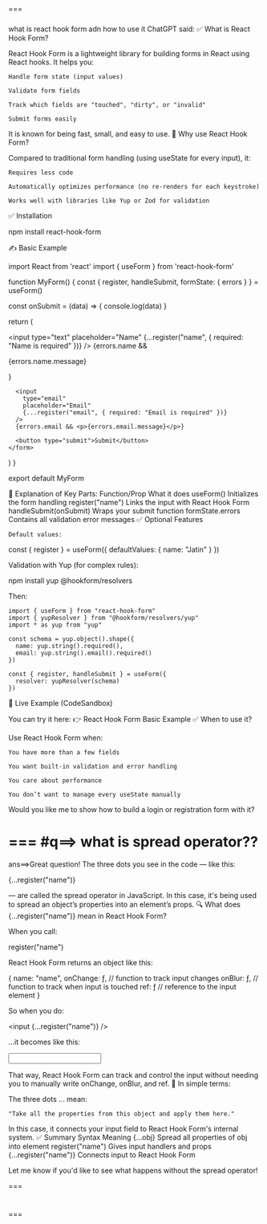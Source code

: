 ###
===
###
what is react hook form adn how to use it 
ChatGPT said:
✅ What is React Hook Form?

React Hook Form is a lightweight library for building forms in React using React hooks. It helps you:

    Handle form state (input values)

    Validate form fields

    Track which fields are "touched", "dirty", or "invalid"

    Submit forms easily

It is known for being fast, small, and easy to use.
🧠 Why use React Hook Form?

Compared to traditional form handling (using useState for every input), it:

    Requires less code

    Automatically optimizes performance (no re-renders for each keystroke)

    Works well with libraries like Yup or Zod for validation

✅ Installation

npm install react-hook-form

✍️ Basic Example

import React from 'react'
import { useForm } from 'react-hook-form'

function MyForm() {
  const { register, handleSubmit, formState: { errors } } = useForm()

  const onSubmit = (data) => {
    console.log(data)
  }

  return (
    <form onSubmit={handleSubmit(onSubmit)}>
      <input
        type="text"
        placeholder="Name"
        {...register("name", { required: "Name is required" })}
      />
      {errors.name && <p>{errors.name.message}</p>}

      <input
        type="email"
        placeholder="Email"
        {...register("email", { required: "Email is required" })}
      />
      {errors.email && <p>{errors.email.message}</p>}

      <button type="submit">Submit</button>
    </form>
  )
}

export default MyForm

🧩 Explanation of Key Parts:
Function/Prop	What it does
useForm()	Initializes the form handling
register("name")	Links the input with React Hook Form
handleSubmit(onSubmit)	Wraps your submit function
formState.errors	Contains all validation error messages
✅ Optional Features

    Default values:

const { register } = useForm({ defaultValues: { name: "Jatin" } })

Validation with Yup (for complex rules):

npm install yup @hookform/resolvers

Then:

    import { useForm } from "react-hook-form"
    import { yupResolver } from "@hookform/resolvers/yup"
    import * as yup from "yup"

    const schema = yup.object().shape({
      name: yup.string().required(),
      email: yup.string().email().required()
    })

    const { register, handleSubmit } = useForm({
      resolver: yupResolver(schema)
    })

🧪 Live Example (CodeSandbox)

You can try it here:
👉 React Hook Form Basic Example
✅ When to use it?

Use React Hook Form when:

    You have more than a few fields

    You want built-in validation and error handling

    You care about performance

    You don’t want to manage every useState manually

Would you like me to show how to build a login or registration form with it?





























===
#q==> what is spread operator??
===
ans==>Great question! The three dots you see in the code — like this:

{...register("name")}

— are called the spread operator in JavaScript. In this case, it's being used to spread an object’s properties into an element’s props.
🔍 What does {...register("name")} mean in React Hook Form?

When you call:

register("name")

React Hook Form returns an object like this:

{
  name: "name",
  onChange: ƒ,      // function to track input changes
  onBlur: ƒ,        // function to track when input is touched
  ref: ƒ            // reference to the input element
}

So when you do:

<input {...register("name")} />

…it becomes like this:

<input
  name="name"
  onChange={...}
  onBlur={...}
  ref={...}
/>

That way, React Hook Form can track and control the input without needing you to manually write onChange, onBlur, and ref.
🧠 In simple terms:

The three dots ... mean:

    "Take all the properties from this object and apply them here."

In this case, it connects your input field to React Hook Form's internal system.
✅ Summary
Syntax	Meaning
{...obj}	Spread all properties of obj into element
register("name")	Gives input handlers and props
{...register("name")}	Connects input to React Hook Form

Let me know if you'd like to see what happens without the spread operator!
































===
#
===
